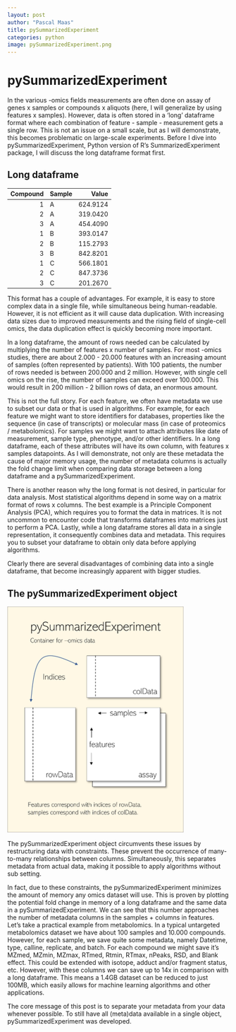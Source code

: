 ```yaml
---
layout: post
author: "Pascal Maas"
title: pySummarizedExperiment
categories: python
image: pySummarizedExperiment.png
---
```


# pySummarizedExperiment

In the various -omics fields measurements are often done on assay of
genes x samples or compounds x aliquots (here, I will generalize by
using features x samples). However, data is often stored in a ‘long’
dataframe format where each combination of feature - sample -
measurement gets a single row. This is not an issue on a small scale,
but as I will demonstrate, this becomes problematic on large-scale
experiments. Before I dive into pySummarizedExperiment, Python version
of R’s SummarizedExperiment package, I will discuss the long dataframe
format first. 

## Long dataframe

<table>
<thead>
<tr class="header">
<th style="text-align: right;">Compound</th>
<th style="text-align: left;">Sample</th>
<th style="text-align: right;">Value</th>
</tr>
</thead>
<tbody>
<tr class="odd">
<td style="text-align: right;">1</td>
<td style="text-align: left;">A</td>
<td style="text-align: right;">624.9124</td>
</tr>
<tr class="even">
<td style="text-align: right;">2</td>
<td style="text-align: left;">A</td>
<td style="text-align: right;">319.0420</td>
</tr>
<tr class="odd">
<td style="text-align: right;">3</td>
<td style="text-align: left;">A</td>
<td style="text-align: right;">454.4090</td>
</tr>
<tr class="even">
<td style="text-align: right;">1</td>
<td style="text-align: left;">B</td>
<td style="text-align: right;">393.0147</td>
</tr>
<tr class="odd">
<td style="text-align: right;">2</td>
<td style="text-align: left;">B</td>
<td style="text-align: right;">115.2793</td>
</tr>
<tr class="even">
<td style="text-align: right;">3</td>
<td style="text-align: left;">B</td>
<td style="text-align: right;">842.8201</td>
</tr>
<tr class="odd">
<td style="text-align: right;">1</td>
<td style="text-align: left;">C</td>
<td style="text-align: right;">566.1801</td>
</tr>
<tr class="even">
<td style="text-align: right;">2</td>
<td style="text-align: left;">C</td>
<td style="text-align: right;">847.3736</td>
</tr>
<tr class="odd">
<td style="text-align: right;">3</td>
<td style="text-align: left;">C</td>
<td style="text-align: right;">201.2670</td>
</tr>
</tbody>
</table>

This format has a couple of advantages. For example, it is easy to store
complex data in a single file, while simultaneous being human-readable.
However, it is not efficient as it will cause data duplication. With
increasing data sizes due to improved measurements and the rising field
of single-cell omics, the data duplication effect is quickly becoming
more important.

In a long dataframe, the amount of rows needed can be calculated by
multiplying the number of features x number of samples. For most -omics
studies, there are about 2.000 - 20.000 features with an increasing
amount of samples (often represented by patients). With 100 patients,
the number of rows needed is between 200.000 and 2 million. However,
with single cell omics on the rise, the number of samples can exceed
over 100.000. This would result in 200 million - 2 billion rows of data,
an enormous amount.

This is not the full story. For each feature, we often have metadata we
use to subset our data or that is used in algorithms. For example, for
each feature we might want to store identifiers for databases,
properties like the sequence (in case of transcripts) or molecular mass
(in case of proteomics / metabolomics). For samples we might want to
attach attributes like date of measurement, sample type, phenotype,
and/or other identifiers. In a long dataframe, each of these attributes
will have its own column, with features x samples datapoints. As I will
demonstrate, not only are these metadata the cause of major memory
usage, the number of metadata columns is actually the fold change limit
when comparing data storage between a long dataframe and a
pySummarizedExperiment.

There is another reason why the long format is not desired, in
particular for data analysis. Most statistical algorithms depend in some
way on a matrix format of rows x columns. The best example is a
Principle Component Analysis (PCA), which requires you to format the
data in matrices. It is not uncommon to encounter code that transforms
dataframes into matrices just to perform a PCA. Lastly, while a long
dataframe stores all data in a single representation, it consequently
combines data and metadata. This requires you to subset your dataframe
to obtain only data before applying algorithms.

Clearly there are several disadvantages of combining data into a single
dataframe, that become increasingly apparent with bigger studies.

## The pySummarizedExperiment object

<img src="assets/img/pySummarizedExperiment.png" width="400px" />

The pySummarizedExperiment object circumvents these issues by
restructuring data with constraints. These prevent the occurrence of
many-to-many relationships between columns. Simultaneously, this
separates metadata from actual data, making it possible to apply
algorithms without sub setting.

In fact, due to these constraints, the pySummarizedExperiment minimizes
the amount of memory any omics dataset will use. This is proven by
plotting the potential fold change in memory of a long dataframe and the
same data in a pySummarizedExperiment. We can see that this number
approaches the number of metadata columns in the samples + columns in
features. Let’s take a practical example from metabolomics. In a typical
untargeted metabolomics dataset we have about 100 samples and 10.000
compounds. However, for each sample, we save quite some metadata, namely
Datetime, type, calline, replicate, and batch. For each compound we
might save it’s MZmed, MZmin, MZmax, RTmed, Rtmin, RTmax, nPeaks, RSD,
and Blank effect. This could be extended with isotope, adduct and/or
fragment status, etc. However, with these columns we can save up to 14x
in comparison with a long dataframe. This means a 1.4GB dataset can be
reduced to just 100MB, which easily allows for machine learning
algorithms and other applications.

The core message of this post is to separate your metadata from your
data whenever possible. To still have all (meta)data available in a
single object, pySummarizedExperiment was developed.
